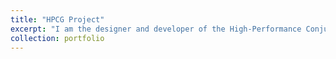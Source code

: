 ```yaml
---
title: "HPCG Project"
excerpt: "I am the designer and developer of the High-Performance Conjugate Gradients (HPCG) benchmark, part of the TOP500 computer ranking system. GitHub: [https://github.com/hpcg-benchmark](https://github.com/hpcg-benchmark).  Website: [https://hpcg-benchmark.org](https://hpcg-benchmark.org). <br/><img src='https://maherou.github.io/images/hpcg.jpg'>"
collection: portfolio
---
```


